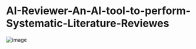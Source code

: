 # AI-Reviewer-An-AI-tool-to-perform-Systematic-Literature-Reviewes

![image](https://github.com/user-attachments/assets/339ceb6d-25f6-4ccb-a9bd-2e592363c0af)



